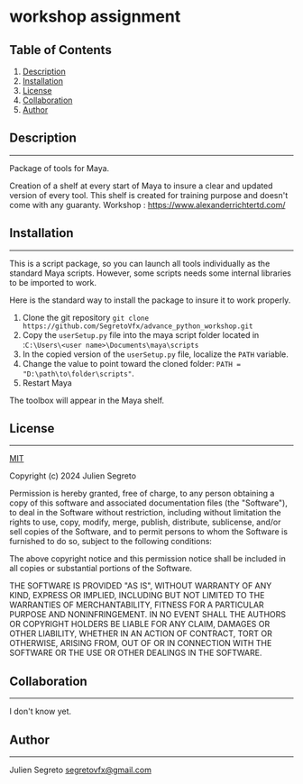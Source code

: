 # workshop assignment

## Table of Contents
1. [Description](#description)
2. [Installation](#installation)
3. [License](#license)
4. [Collaboration](#collaboration)
5. [Author](#author)

## Description
***
Package of tools for Maya. 

Creation of a shelf at every start of Maya to insure a clear and updated version of every tool.
This shelf is created for training purpose and doesn't come with any guaranty.
Workshop : https://www.alexanderrichtertd.com/

## Installation
***
This is a script package, so you can launch all tools individually as the 
standard Maya scripts. However, some scripts needs some internal libraries 
to be imported to work.

Here is the standard way to install the package to insure it to work properly.

1. Clone the git repository ```git clone https://github.com/SegretoVfx/advance_python_workshop.git```
2. Copy the ```userSetup.py``` file into the maya script folder located in :```C:\Users\<user name>\Documents\maya\scripts```
3. In the copied version of the ```userSetup.py``` file, localize the 
   ```PATH``` variable.
4. Change the value to point toward the cloned folder:
```PATH = "D:\path\to\folder\scripts"```.
5. Restart Maya

The toolbox will appear in the Maya shelf.

## License
***
[MIT](https://choosealicense.com/licenses/mit/)

Copyright (c) 2024 Julien Segreto 

Permission is hereby granted, free of charge, to any person obtaining a copy
of this software and associated documentation files (the "Software"), to deal
in the Software without restriction, including without limitation the rights
to use, copy, modify, merge, publish, distribute, sublicense, and/or sell
copies of the Software, and to permit persons to whom the Software is
furnished to do so, subject to the following conditions:

The above copyright notice and this permission notice shall be included in all
copies or substantial portions of the Software.

THE SOFTWARE IS PROVIDED "AS IS", WITHOUT WARRANTY OF ANY KIND, EXPRESS OR
IMPLIED, INCLUDING BUT NOT LIMITED TO THE WARRANTIES OF MERCHANTABILITY,
FITNESS FOR A PARTICULAR PURPOSE AND NONINFRINGEMENT. IN NO EVENT SHALL THE
AUTHORS OR COPYRIGHT HOLDERS BE LIABLE FOR ANY CLAIM, DAMAGES OR OTHER
LIABILITY, WHETHER IN AN ACTION OF CONTRACT, TORT OR OTHERWISE, ARISING FROM,
OUT OF OR IN CONNECTION WITH THE SOFTWARE OR THE USE OR OTHER DEALINGS IN THE
SOFTWARE.

## Collaboration
***
I don't know yet.

## Author
***
Julien Segreto
segretovfx@gmail.com


